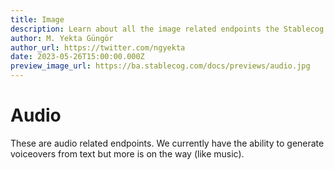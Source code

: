 ```yaml
---
title: Image
description: Learn about all the image related endpoints the Stablecog API offers such as generating and upscaling an image.
author: M. Yekta Güngör
author_url: https://twitter.com/ngyekta
date: 2023-05-26T15:00:00.000Z
preview_image_url: https://ba.stablecog.com/docs/previews/audio.jpg
---
```


# Audio

These are audio related endpoints. We currently have the ability to generate voiceovers from text but more is on the way (like music).

